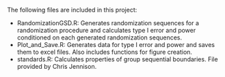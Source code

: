 The following files are included in this project:

- RandomizationGSD.R: Generates randomization sequences for a randomization procedure and calculates type I error and power conditioned on each generated randomization sequences.
- Plot_and_Save.R: Generates data for type I error and power and saves them to excel files. Also includes functions for figure creation.
- standards.R: Calculates properties of group sequential boundaries. File provided by Chris Jennison.
